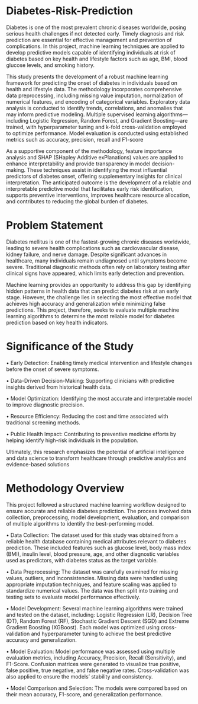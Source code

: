 # Diabetes-Risk-Prediction
Diabetes is one of the most prevalent chronic diseases worldwide, posing serious health challenges if not detected early. Timely diagnosis and risk prediction are essential for effective management and prevention of complications. In this project, machine learning techniques are applied to develop predictive models capable of identifying individuals at risk of diabetes based on key health and lifestyle factors such as age, BMI, blood glucose levels, and smoking history.

This study presents the development of a robust machine learning framework for predicting the onset of diabetes in individuals based on health and lifestyle data. The methodology incorporates comprehensive data preprocessing, including missing value imputation, normalization of numerical features, and encoding of categorical variables. Exploratory data analysis is conducted to identify trends, correlations, and anomalies that may inform predictive modeling. Multiple supervised learning algorithms—including Logistic Regression, Random Forest, and Gradient Boosting—are trained, with hyperparameter tuning and k-fold cross-validation employed to optimize performance. Model evaluation is conducted using established metrics such as accuracy, precision, recall and F1-score

As a supportive component of the methodology, feature importance analysis and SHAP (SHapley Additive exPlanations) values are applied to enhance interpretability and provide transparency in model decision-making. These techniques assist in identifying the most influential predictors of diabetes onset, offering supplementary insights for clinical interpretation. The anticipated outcome is the development of a reliable and interpretable predictive model that facilitates early risk identification, supports preventive interventions, improves healthcare resource allocation, and contributes to reducing the global burden of diabetes.

# Problem Statement
Diabetes mellitus is one of the fastest-growing chronic diseases worldwide, leading to severe health complications such as cardiovascular disease, kidney failure, and nerve damage. Despite significant advances in healthcare, many individuals remain undiagnosed until symptoms become severe. Traditional diagnostic methods often rely on laboratory testing after clinical signs have appeared, which limits early detection and prevention.

Machine learning provides an opportunity to address this gap by identifying hidden patterns in health data that can predict diabetes risk at an early stage. However, the challenge lies in selecting the most effective model that achieves high accuracy and generalization while minimizing false predictions. This project, therefore, seeks to evaluate multiple machine learning algorithms to determine the most reliable model for diabetes prediction based on key health indicators.

# Significance of the Study

•	    Early Detection: Enabling timely medical intervention and lifestyle changes before the onset of severe symptoms.

•	    Data-Driven Decision-Making: Supporting clinicians with predictive insights derived from historical health data.

•	    Model Optimization: Identifying the most accurate and interpretable model to improve diagnostic precision.

•	    Resource Efficiency: Reducing the cost and time associated with traditional screening methods.

•	    Public Health Impact: Contributing to preventive medicine efforts by helping identify high-risk individuals in the population.

Ultimately, this research emphasizes the potential of artificial intelligence and data science to transform healthcare through predictive analytics and evidence-based solutions

# Methodology Overview

This project followed a structured machine learning workflow designed to ensure accurate and reliable diabetes prediction. The process involved data collection, preprocessing, model development, evaluation, and comparison of multiple algorithms to identify the best-performing model.

•	Data Collection:
The dataset used for this study was obtained from a reliable health database containing medical attributes relevant to diabetes prediction. These included features such as glucose level, body mass index (BMI), insulin level, blood pressure, age, and other diagnostic variables used as predictors, with diabetes status as the target variable.

•	Data Preprocessing:
The dataset was carefully examined for missing values, outliers, and inconsistencies. Missing data were handled using appropriate imputation techniques, and feature scaling was applied to standardize numerical values. The data was then split into training and testing sets to evaluate model performance effectively.

•	Model Development:
Several machine learning algorithms were trained and tested on the dataset, including: Logistic Regression (LR), Decision Tree (DT), Random Forest (RF), Stochastic Gradient Descent (SGD) and Extreme Gradient Boosting (XGBoost). Each model was optimized using cross-validation and hyperparameter tuning to achieve the best predictive accuracy and generalization.

•	Model Evaluation:
Model performance was assessed using multiple evaluation metrics, including Accuracy, Precision, Recall (Sensitivity), and F1-Score. Confusion matrices were generated to visualize true positive, false positive, true negative, and false negative rates. Cross-validation was also applied to ensure the models’ stability and consistency.

•	Model Comparison and Selection:
The models were compared based on their mean accuracy, F1-score, and generalization performance.
